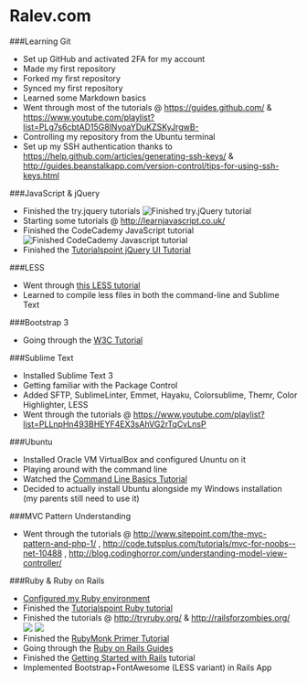 Ralev.com
=========

###Learning Git
  
  +	Set up GitHub and activated 2FA for my account
  +	Made my first repository
  +	Forked my first repository
  +	Synced my first repository
  +	Learned some Markdown basics
  +	Went through most of the tutorials @ https://guides.github.com/ & https://www.youtube.com/playlist?list=PLg7s6cbtAD15G8lNyoaYDuKZSKyJrgwB-
  +	Controlling my repository from the Ubuntu terminal
  +	Set up my SSH authentication thanks to https://help.github.com/articles/generating-ssh-keys/ & http://guides.beanstalkapp.com/version-control/tips-for-using-ssh-keys.html

###JavaScript & jQuery

  + Finished the try.jquery tutorials ![Finished try.jQuery tutorial](http://s22.postimg.org/4ra1o5rxt/jquery.png)
  + Starting some tutorials @ http://learnjavascript.co.uk/
  + Finished the CodeCademy JavaScript tutorial ![Finished CodeCademy Javascript tutorial](http://s17.postimg.org/yc5y222jz/image.png)
  + Finished the [Tutorialspoint jQuery UI Tutorial](http://www.tutorialspoint.com/jqueryui/index.htm)
 
###LESS

  + Went through [this LESS tutorial](http://verekia.com/less-css/dont-read-less-css-tutorial-highly-addictive)
  + Learned to compile less files in both the command-line and Sublime Text

###Bootstrap 3

  + Going through the [W3C Tutorial](http://www.w3schools.com/bootstrap/default.asp)

###Sublime Text

  + Installed Sublime Text 3
  + Getting familiar with the Package Control
  + Added SFTP, SublimeLinter, Emmet, Hayaku, Colorsublime, Themr, Color Highlighter, LESS
  + Went through the tutorials @ https://www.youtube.com/playlist?list=PLLnpHn493BHEYF4EX3sAhVG2rTqCvLnsP

###Ubuntu

  + Installed Oracle VM VirtualBox and configured Ununtu on it
  + Playing around with the command line
  + Watched the [Command Line Basics Tutorial](https://www.youtube.com/playlist?list=PLLnpHn493BHGmEYzbjWPJsnRMhvs-PSYG)
  + Decided to actually install Ubuntu alongside my Windows installation (my parents still need to use it)

###MVC Pattern Understanding
  + Went through the tutorials @ http://www.sitepoint.com/the-mvc-pattern-and-php-1/ , http://code.tutsplus.com/tutorials/mvc-for-noobs--net-10488 , http://blog.codinghorror.com/understanding-model-view-controller/

###Ruby & Ruby on Rails
  + [Configured my Ruby environment](http://ryanbigg.com/2014/10/ubuntu-ruby-ruby-install-chruby-and-you/)
  + Finished the [Tutorialspoint Ruby tutorial](http://www.tutorialspoint.com/ruby/)
  + Finished the tutorials @ http://tryruby.org/ & http://railsforzombies.org/ ![](http://s30.postimg.org/pg9oe3b7l/tryruby.jpg) ![](http://s30.postimg.org/ibrv523y9/rfz.jpg)
  + Finished the [RubyMonk Primer Tutorial](https://rubymonk.com/learning/books/1-ruby-primer)
  + Going through the [Ruby on Rails Guides](http://guides.rubyonrails.org/index.html)
  + Finished the [Getting Started with Rails](http://guides.rubyonrails.org/getting_started.html) tutorial
  + Implemented Bootstrap+FontAwesome (LESS variant) in Rails App
